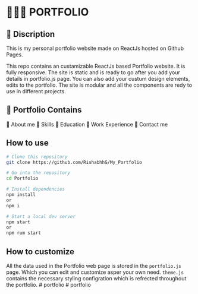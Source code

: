 # 👨🏻‍🔬 PORTFOLIO

## 📃 Discription
This is my personal portfolio website made on ReactJs hosted on Github Pages. 

This repo contains an custamizable ReactJs based Portfolio website. It is fully responsive. The site is static and is ready to go after you add your details in portfolio.js page. You can also add your custum design elements, edits to the portfolio. The site is modular and all the components are redy to use in different projects.
## 📃 Portfolio Contains
💎 About me
💎 Skills
💎 Education
💎 Work Experience
💎 Contact me

## How to use

```bash
# Clone this repository
git clone https://github.com/RishabhhG/My_Portfolio

# Go into the repository
cd Portfolio

# Install dependencies
npm install
or
npm i

# Start a local dev server
npm start
or
npm rum start
```
## How to customize


All the data used in the Portfolio web page is stored in the ```portfolio.js``` page. Which you can edit and customize asper your own need.
```theme.js``` contains the necessary styling configration which is refrected throughout the portfolio.
#   p o r t f o l i o  
 #   p o r t f o l i o  
 